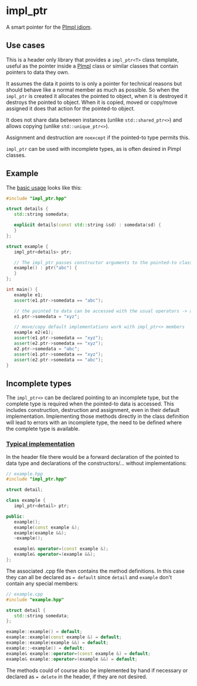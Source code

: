 # impl\_ptr

A smart pointer for the [PImpl idiom][1].

## Use cases

This is a header only library that provides a `impl_ptr<T>` class template, useful
as the pointer inside a [PImpl][1] class or similar classes that contain
pointers to data they own.

It assumes the data it points to is only a pointer for technical reasons but should
behave like a normal member as much as possible. So when the `impl_ptr` is created
it allocates the pointed to object, when it is destroyed it destroys the pointed to
object. When it is copied, moved or copy/move assigned it does that action for the
pointed-to object.

It does not share data between instances (unlike `std::shared_ptr<>`) and allows
copying (unlike `std::unique_ptr<>`).

Assignment and destruction are `noexcept` if the pointed-to type permits this.

`impl_ptr` can be used with incomplete types, as is often desired in Pimpl classes.

## Example

The [basic usage](examples/basic/) looks like this:

```cpp
#include "impl_ptr.hpp"

struct details {
   std::string somedata;

   explicit details(const std::string &sd) : somedata(sd) {
   }
};

struct example {
   impl_ptr<details> ptr;

   // The impl_ptr passes constructor arguments to the pointed-to class
   example() : ptr("abc") {
   }
};

int main() {
   example e1;
   assert(e1.ptr->somedata == "abc");

   // the pointed to data can be accessed with the usual operators -> and *
   e1.ptr->somedata = "xyz";

   // move/copy default implementations work with impl_ptr<> members
   example e2(e1);
   assert(e1.ptr->somedata == "xyz");
   assert(e2.ptr->somedata == "xyz");
   e2.ptr->somedata = "abc";
   assert(e1.ptr->somedata == "xyz");
   assert(e2.ptr->somedata == "abc");
}
```

## Incomplete types

The `impl_ptr<>` can be declared pointing to an incomplete type, but the
complete type is required when the pointed-to data is accessed. This
includes construction, destruction and assignment, even in their default
implementation. Implementing those methods directly in the class definition
will lead to errors with an incomplete type, the need to be defined where
the complete type is available.

### [Typical implementation](examples/incomplete/)

In the header file there would be a forward declaration of the pointed to data type
and declarations of the constructors/... without implementations:

```cpp
// example.hpp
#include "impl_ptr.hpp"

struct detail;

class example {
   impl_ptr<detail> ptr;

public:
   example();
   example(const example &);
   example(example &&);
   ~example();

   example& operator=(const example &);
   example& operator=(example &&);
};
```

The associated .cpp file then contains the method definitions. In this case they can
all be declared as `= default` since `detail` and `example` don't contain any special
members:

```cpp
// example.cpp
#include "example.hpp"

struct detail {
   std::string somedata;
};

example::example() = default;
example::example(const example &) = default;
example::example(example &&) = default;
example::~example() = default;
example& example::operator=(const example &) = default;
example& example::operator=(example &&) = default;
```

The methods could of course also be implemented by hand if necessary or declared
as `= delete` in the header, if they are not desired.

 [1]: http://en.cppreference.com/w/cpp/language/pimpl

